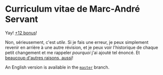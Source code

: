 # Curriculum vitae de Marc-André Servant
Yay! [+12 bonus](http://stevehanov.ca/blog/index.php?id=56)!

Non, sérieusement, c'est _utile_. Si je fais une erreur, je peux simplement
revenir en arrière à une autre révision, et je peux voir l'historique de chaque
petit changement et me rappeler _pourquoi_ j'ai ajouté tel énoncé.
Et [beaucoup d'autres raisons, aussi](https://www.toofishes.net/blog/why-i-do-my-resume-latex/)!

An English version is available in the [`master`](../../tree/master) branch.

